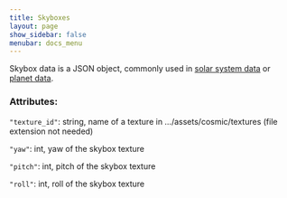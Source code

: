 ```yaml
---
title: Skyboxes
layout: page
show_sidebar: false
menubar: docs_menu
---
```


Skybox data is a JSON object, commonly used in [solar system data](/addonsupport/solarsystems) or [planet data](/addonsupport/planets).

### Attributes:

`"texture_id"`: string, name of a texture in …/assets/cosmic/textures (file extension not needed)

`"yaw"`: int, yaw of the skybox texture

`"pitch"`: int, pitch of the skybox texture

`"roll"`: int, roll of the skybox texture


